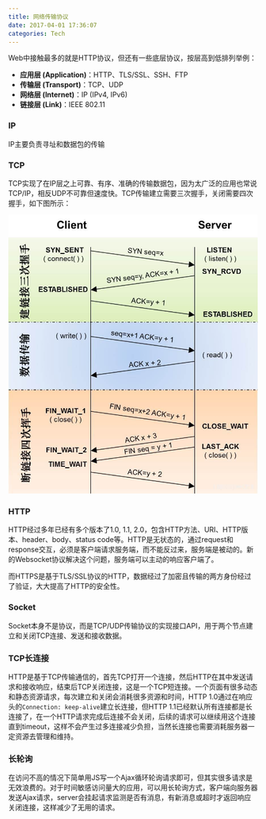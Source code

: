 ```yaml
---
title: 网络传输协议
date: 2017-04-01 17:36:07
categories: Tech
---
```


Web中接触最多的就是HTTP协议，但还有一些底层协议，按层高到低排列举例：

- **应用层 (Application)**：HTTP、TLS/SSL、SSH、FTP
- **传输层 (Transport)**：TCP、UDP
- **网络层 (Internet)**：IP (IPv4, IPv6)
- **链接层 (Link)**：IEEE 802.11‎ 

<!-- more -->

### IP

IP主要负责寻址和数据包的传输

### TCP

TCP实现了在IP层之上可靠、有序、准确的传输数据包，因为太广泛的应用也常说TCP/IP，相反UDP不可靠但速度快。TCP传输建立需要三次握手，关闭需要四次握手，如下图所示：

![tcp](/img/internet_communication_protocol/tcp.jpg)

### HTTP

HTTP经过多年已经有多个版本了1.0, 1.1, 2.0，包含HTTP方法、URI、HTTP版本、header、body、status code等。HTTP是无状态的，通过request和response交互，必须是客户端请求服务端，而不能反过来，服务端是被动的。新的Websocket协议解决这个问题，服务端可以主动的响应客户端了。

而HTTPS是基于TLS/SSL协议的HTTP，数据经过了加密且传输的两方身份经过了验证，大大提高了HTTP的安全性。

### Socket

Socket本身不是协议，而是TCP/UDP传输协议的实现接口API，用于两个节点建立和关闭TCP连接、发送和接收数据。

### TCP长连接

HTTP是基于TCP传输通信的，首先TCP打开一个连接，然后HTTP在其中发送请求和接收响应，结束后TCP关闭连接，这是一个TCP短连接。一个页面有很多动态和静态资源请求，每次建立和关闭会消耗很多资源和时间，HTTP 1.0通过在响应头的`Connection: keep-alive`建立长连接，但HTTP 1.1已经默认所有连接都是长连接了，在一个HTTP请求完成后连接不会关闭，后续的请求可以继续用这个连接直到timeout，这样不会产生过多连接减少负担，当然长连接也需要消耗服务器一定资源去管理和维持。

### 长轮询

在访问不高的情况下简单用JS写一个Ajax循环轮询请求即可，但其实很多请求是无效浪费的。对于时间敏感访问量大的应用，可以用长轮询方式，客户端向服务器发送Ajax请求，server会挂起请求监测是否有消息，有新消息或超时才返回响应关闭连接，这样减少了无用的请求。